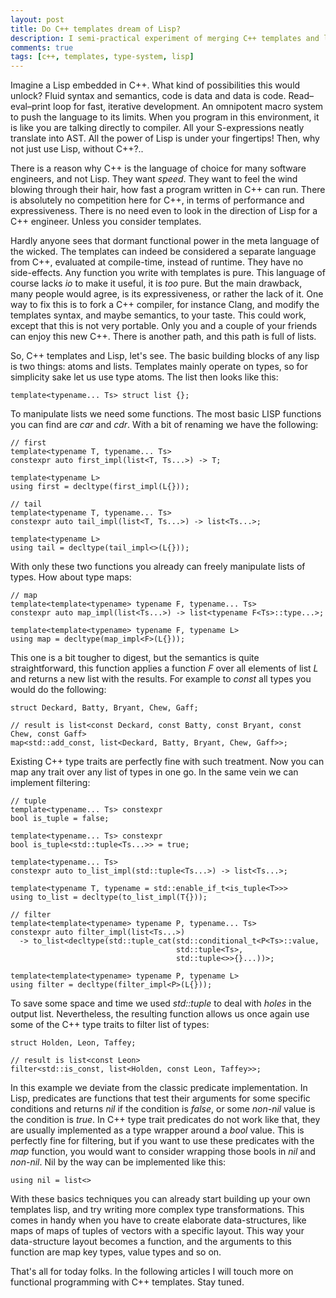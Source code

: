 ```yaml
---
layout: post
title: Do C++ templates dream of Lisp?
description: I semi-practical experiment of merging C++ templates and lisp
comments: true
tags: [c++, templates, type-system, lisp]
---
```


Imagine a Lisp embedded in C++. What kind of possibilities this would unlock?
Fluid syntax and semantics, code is data and data is code. Read–eval–print loop
for fast, iterative development. An omnipotent macro system to push the
language to its limits. When you program in this environment, it is like you
are talking directly to compiler. All your S-expressions neatly translate
into AST. All the power of Lisp is under your fingertips! Then, why not just
use Lisp, without C++?..

There is a reason why C++ is the language of choice for many software
engineers, and not Lisp. They want *speed*. They want to feel the wind blowing
through their hair, how fast a program written in C++ can run. There is
absolutely no competition here for C++, in terms of performance and
expressiveness. There is no need even to look in the direction of Lisp for a
C++ engineer. Unless you consider templates.

Hardly anyone sees that dormant functional power in the meta language of the
wicked. The templates can indeed be considered a separate language from C++,
evaluated at compile-time, instead of runtime. They have no side-effects. Any
function you write with templates is pure. This language of course lacks *io*
to make it useful, it is *too* pure. But the main drawback, many people would
agree, is its expressiveness, or rather the lack of it. One way to fix this is
to fork a C++ compiler, for instance Clang, and modify the templates syntax,
and maybe semantics, to your taste. This could work, except that this is not
very portable. Only you and a couple of your friends can enjoy this new C++.
There is another path, and this path is full of lists.

So, C++ templates and Lisp, let's see. The basic building blocks of any lisp is
two things: atoms and lists. Templates mainly operate on types, so for
simplicity sake let us use type atoms. The list then looks like this:

```
template<typename... Ts> struct list {};
```

To manipulate lists we need some functions. The most basic LISP functions you
can find are *car* and *cdr*. With a bit of renaming we have the following:

```
// first
template<typename T, typename... Ts>
constexpr auto first_impl(list<T, Ts...>) -> T;

template<typename L>
using first = decltype(first_impl(L{}));

// tail
template<typename T, typename... Ts>
constexpr auto tail_impl(list<T, Ts...>) -> list<Ts...>;

template<typename L>
using tail = decltype(tail_impl<>(L{}));
```

With only these two functions you already can freely manipulate lists of types.
How about type maps:

```
// map
template<template<typename> typename F, typename... Ts>
constexpr auto map_impl(list<Ts...>) -> list<typename F<Ts>::type...>;

template<template<typename> typename F, typename L>
using map = decltype(map_impl<F>(L{}));
```

This one is a bit tougher to digest, but the semantics is quite
straightforward, this function applies a function *F* over all elements of list
*L* and returns a new list with the results. For example to *const* all types
you would do the following:

```
struct Deckard, Batty, Bryant, Chew, Gaff;

// result is list<const Deckard, const Batty, const Bryant, const Chew, const Gaff>
map<std::add_const, list<Deckard, Batty, Bryant, Chew, Gaff>>;
```

Existing C++ type traits are perfectly fine with such treatment. Now you can
map any trait over any list of types in one go. In the same vein we can
implement filtering:

```
// tuple
template<typename... Ts> constexpr
bool is_tuple = false;

template<typename... Ts> constexpr
bool is_tuple<std::tuple<Ts...>> = true;

template<typename... Ts>
constexpr auto to_list_impl(std::tuple<Ts...>) -> list<Ts...>;

template<typename T, typename = std::enable_if_t<is_tuple<T>>>
using to_list = decltype(to_list_impl(T{}));

// filter
template<template<typename> typename P, typename... Ts>
constexpr auto filter_impl(list<Ts...>)
  -> to_list<decltype(std::tuple_cat(std::conditional_t<P<Ts>::value,
                                     std::tuple<Ts>,
                                     std::tuple<>>{}...))>;

template<template<typename> typename P, typename L>
using filter = decltype(filter_impl<P>(L{}));
```

To save some space and time we used *std::tuple* to deal with *holes* in the
output list. Nevertheless, the resulting function allows us once again use some
of the C++ type traits to filter list of types:

```
struct Holden, Leon, Taffey;

// result is list<const Leon>
filter<std::is_const, list<Holden, const Leon, Taffey>>;
```

In this example we deviate from the classic predicate implementation. In Lisp,
predicates are functions that test their arguments for some specific conditions
and returns *nil* if the condition is *false*, or some *non-nil* value is the
condition is *true*. In C++ type trait predicates do not work like that, they
are usually implemented as a type wrapper around a *bool* value. This is
perfectly fine for filtering, but if you want to use these predicates with the
*map* function, you would want to consider wrapping those bools in *nil* and
*non-nil*. Nil by the way can be implemented like this:

```
using nil = list<>
```

With these basics techniques you can already start building up your own
templates lisp, and try writing more complex type transformations. This comes
in handy when you have to create elaborate data-structures, like maps of maps
of tuples of vectors with a specific layout. This way your data-structure
layout becomes a function, and the arguments to this function are map key
types, value types and so on.

That's all for today folks. In the following articles I will touch more on
functional programming with C++ templates. Stay tuned.
